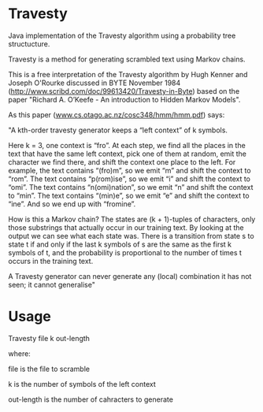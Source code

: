 Travesty
========

Java implementation of the Travesty algorithm using a probability tree structucture.

Travesty is a method for generating scrambled text using Markov chains.

This is a free interpretation of the Travesty algorithm by Hugh Kenner and Joseph O'Rourke discussed in BYTE November 1984 (http://www.scribd.com/doc/99613420/Travesty-in-Byte) based on the paper "Richard A. O’Keefe - An introduction to Hidden Markov Models".

As this paper (www.cs.otago.ac.nz/cosc348/hmm/hmm.pdf) says:

"A kth-order travesty generator keeps a “left context” of k symbols. 

Here k = 3, one context is “fro”. At each step, we find all the
places in the text that have the same left context, pick one of them at random,
emit the character we find there, and shift the context one place to the left. For
example, the text contains “(fro)m”, so we emit “m” and shift the context to
“rom”. The text contains “p(rom)ise”, so we emit “i” and shift the context to
“omi”. The text contains “n(omi)nation”, so we emit “n” and shift the context
to “min”. The text contains “(min)e”, so we emit “e” and shift the context to
“ine”. And so we end up with “fromine”.

How is this a Markov chain? The states are (k + 1)-tuples of characters,
only those substrings that actually occur in our training text. By looking at the
output we can see what each state was. There is a transition from state s to
state t if and only if the last k symbols of s are the same as the first k symbols
of t, and the probability is proportional to the number of times t occurs in the
training text.

A Travesty generator can never generate any (local) combination it has not
seen; it cannot generalise"

Usage
========

Travesty file k out-length

where:

  file is the file to scramble

  k is the number of symbols of the left context

  out-length is the number of cahracters to generate


  
